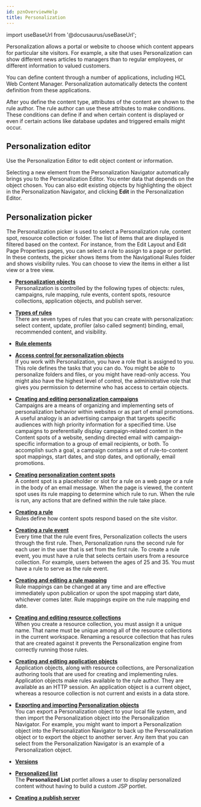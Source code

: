 ```yaml
---
id: pznOverviewHelp
title: Personalization
---
```

import useBaseUrl from '@docusaurus/useBaseUrl';



Personalization allows a portal or website to choose which content appears for particular site visitors. For example, a site that uses Personalization can show different news articles to managers than to regular employees, or different information to valued customers.

You can define content through a number of applications, including HCL Web Content Manager. Personalization automatically detects the content definition from these applications.

After you define the content type, attributes of the content are shown to the rule author. The rule author can use these attributes to make conditions. These conditions can define if and when certain content is displayed or even if certain actions like database updates and triggered emails might occur.

## Personalization editor

Use the Personalization Editor to edit object content or information.

Selecting a new element from the Personalization Navigator automatically brings you to the Personalization Editor. You enter data that depends on the object chosen. You can also edit existing objects by highlighting the object in the Personalization Navigator, and clicking **Edit** in the Personalization Editor.

## Personalization picker

The Personalization picker is used to select a Personalization rule, content spot, resource collection or folder. The list of items that are displayed is filtered based on the context. For instance, from the Edit Layout and Edit Page Properties pages, you can select a rule to assign to a page or portlet. In these contexts, the picker shows items from the Navigational Rules folder and shows visibility rules. You can choose to view the items in either a list view or a tree view.

-   **[Personalization objects](pznObjects.md)**  
Personalization is controlled by the following types of objects: rules, campaigns, rule mapping, rule events, content spots, resource collections, application objects, and publish server.
-   **[Types of rules](pznRulesOverviewHelp.md)**  
There are seven types of rules that you can create with personalization: select content, update, profiler \(also called segment\) binding, email, recommended content, and visibility.
-   **[Rule elements](pznRuleElements.md)**  

-   **[Access control for personalization objects](pznAccessControl.md)**  
If you work with Personalization, you have a role that is assigned to you. This role defines the tasks that you can do. You might be able to personalize folders and files, or you might have read-only access. You might also have the highest level of control, the administrative role that gives you permission to determine who has access to certain objects.
-   **[Creating and editing personalization campaigns](pznCreateCampaign.md)**  
Campaigns are a means of organizing and implementing sets of personalization behavior within websites or as part of email promotions. A useful analogy is an advertising campaign that targets specific audiences with high priority information for a specified time. Use campaigns to preferentially display campaign-related content in the Content spots of a website, sending directed email with campaign-specific information to a group of email recipients, or both. To accomplish such a goal, a campaign contains a set of rule-to-content spot mappings, start dates, and stop dates, and optionally, email promotions.
-   **[Creating personalization content spots](pznCreateContentSpotHelp.md)**  
A content spot is a placeholder or slot for a rule on a web page or a rule in the body of an email message. When the page is viewed, the content spot uses its rule mapping to determine which rule to run. When the rule is run, any actions that are defined within the rule take place.
-   **[Creating a rule](pznCreateRule.md)**  
Rules define how content spots respond based on the site visitor.
-   **[Creating a rule event](pznCreateRuleEvent.md)**  
Every time that the rule event fires, Personalization collects the users through the first rule. Then, Personalization runs the second rule for each user in the user that is set from the first rule. To create a rule event, you must have a rule that selects certain users from a resource collection. For example, users between the ages of 25 and 35. You must have a rule to serve as the rule event.
-   **[Creating and editing a rule mapping](pznCreateRuleMapping.md)**  
Rule mappings can be changed at any time and are effective immediately upon publication or upon the spot mapping start date, whichever comes later. Rule mappings expire on the rule mapping end date.
-   **[Creating and editing resource collections](pznCreateResourceCollection.md)**  
When you create a resource collection, you must assign it a unique name. That name must be unique among all of the resource collections in the current workspace. Renaming a resource collection that has rules that are created against it prevents the Personalization engine from correctly running those rules.
-   **[Creating and editing application objects](pznCreateAppObject.md)**  
Application objects, along with resource collections, are Personalization authoring tools that are used for creating and implementing rules. Application objects make rules available to the rule author. They are available as an HTTP session. An application object is a current object, whereas a resource collection is not current and exists in a data store.
-   **[Exporting and importing Personalization objects](pznImport.md)**  
You can export a Personalization object to your local file system, and then import the Personalization object into the Personalization Navigator. For example, you might want to import a Personalization object into the Personalization Navigator to back up the Personalization object or to export the object to another server. Any item that you can select from the Personalization Navigator is an example of a Personalization object.
-   **[Versions](pznVersions.md)**  

-   **[Personalized list](pznPersonalizedList.md)**  
The **Personalized List** portlet allows a user to display personalized content without having to build a custom JSP portlet.
-   **[Creating a publish server](pznCreatePublishServer.md)**  


